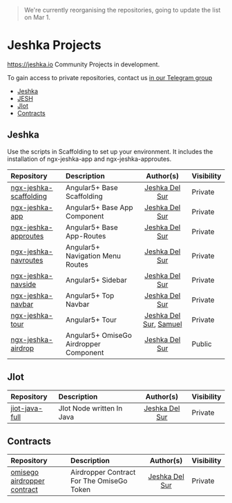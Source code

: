 > We're currently reorganising the repositories, going to update the list on Mar 1.

#  Jeshka Projects
https://jeshka.io Community Projects in development. 

To gain access to private repositories, contact us [in our Telegram group](https://t.me/joinchat/Hzoziw4a68aOMssRyeOUdQ)

- [Jeshka](#Jeshka)
- [JESH](#JESH)
- [JIot](#JIot)
- [Contracts](#Contracts)

## Jeshka
Use the scripts in Scaffolding to set up your environment. It includes the installation of ngx-jeshka-app and ngx-jeshka-approutes. 

Repository | Description | Author(s) | Visibility
:-- | :-- | :--: | :--
[ngx-jeshka-scaffolding](https://github.com/Rainbow-Unicorn-Oo/ngx-jeshka-scaffolding) | Angular5+ Base Scaffolding | [Jeshka Del Sur](https://github.com/Rainbow-Unicorn-Oo) | Private
[ngx-jeshka-app](https://github.com/Rainbow-Unicorn-Oo/ngx-jeshka-app) | Angular5+ Base App Component | [Jeshka Del Sur](https://github.com/Rainbow-Unicorn-Oo) | Private
[ngx-jeshka-approutes](https://github.com/Rainbow-Unicorn-Oo/ngx-jeshka-approutes) | Angular5+ Base App-Routes | [Jeshka Del Sur](https://github.com/Rainbow-Unicorn-Oo) | Private
[ngx-jeshka-navroutes](https://github.com/Rainbow-Unicorn-Oo/ngx-jeshka-navroutes) | Angular5+ Navigation Menu Routes | [Jeshka Del Sur](https://github.com/Rainbow-Unicorn-Oo) | Private
[ngx-jeshka-navside](https://github.com/Rainbow-Unicorn-Oo/ngx-jeshka-navside) | Angular5+ Sidebar | [Jeshka Del Sur](https://github.com/Rainbow-Unicorn-Oo) | Private
[ngx-jeshka-navbar](https://github.com/Rainbow-Unicorn-Oo/ngx-jeshka-navbar) | Angular5+ Top Navbar | [Jeshka Del Sur](https://github.com/Rainbow-Unicorn-Oo) | Private
[ngx-jeshka-tour](https://github.com/Rainbow-Unicorn-Oo/ngx-jeshka-tour) | Angular5+ Tour | [Jeshka Del Sur](https://github.com/Rainbow-Unicorn-Oo), [Samuel](https://github.com/rufsam) | Private
[ngx-jeshka-airdrop](https://github.com/Rainbow-Unicorn-Oo/ngx-jeshka-airdrop) | Angular5+ OmiseGo Airdropper Component | [Jeshka Del Sur](https://github.com/Rainbow-Unicorn-Oo) | Public



## JIot
Repository | Description | Author(s) | Visibility
:-- | :-- | :--: | :--
[jiot-java-full](https://github.com/user/Rainbow-Unicorn-Oo/jiot-java-full) | JIot Node written In Java | [Jeshka Del Sur](https://github.com/user/Rainbow-Unicorn-Oo) | Private

## Contracts
Repository | Description | Author(s) | Visibility
:-- | :-- | :--: | :--
[omisego airdropper contract](hhttps://github.com/Rainbow-Unicorn-Oo/airdrop) | Airdropper Contract For The OmiseGo Token | [Jeshka Del Sur](https://github.com/user/Rainbow-Unicorn-Oo) | Private
